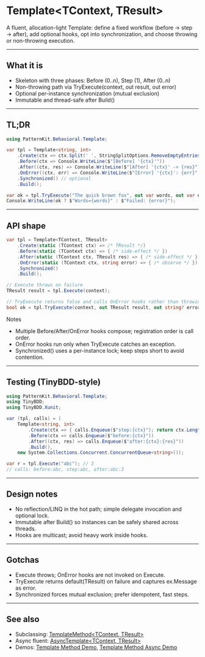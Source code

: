 # Template<TContext, TResult>

A fluent, allocation-light Template: define a fixed workflow (before → step → after), add optional hooks, opt into synchronization, and choose throwing or non-throwing execution.

---

## What it is

- Skeleton with three phases: Before (0..n), Step (1), After (0..n)
- Non-throwing path via TryExecute(context, out result, out error)
- Optional per-instance synchronization (mutual exclusion)
- Immutable and thread-safe after Build()

---

## TL;DR

```csharp
using PatternKit.Behavioral.Template;

var tpl = Template<string, int>
    .Create(ctx => ctx.Split(' ', StringSplitOptions.RemoveEmptyEntries).Length)
    .Before(ctx => Console.WriteLine($"[Before] '{ctx}'"))
    .After((ctx, res) => Console.WriteLine($"[After] '{ctx}' -> {res}"))
    .OnError((ctx, err) => Console.WriteLine($"[Error] '{ctx}': {err}"))
    .Synchronized() // optional
    .Build();

var ok = tpl.TryExecute("The quick brown fox", out var words, out var error);
Console.WriteLine(ok ? $"Words={words}" : $"Failed: {error}");
```

---

## API shape

```csharp
var tpl = Template<TContext, TResult>
    .Create(static (TContext ctx) => /* TResult */)
    .Before(static (TContext ctx) => { /* side-effect */ })            // 0..n
    .After(static (TContext ctx, TResult res) => { /* side-effect */ }) // 0..n
    .OnError(static (TContext ctx, string error) => { /* observe */ })  // 0..n
    .Synchronized()                                                     // optional
    .Build();

// Execute throws on failure
TResult result = tpl.Execute(context);

// TryExecute returns false and calls OnError hooks rather than throwing
bool ok = tpl.TryExecute(context, out TResult result, out string? error);
```

Notes
- Multiple Before/After/OnError hooks compose; registration order is call order.
- OnError hooks run only when TryExecute catches an exception.
- Synchronized() uses a per-instance lock; keep steps short to avoid contention.

---

## Testing (TinyBDD-style)

```csharp
using PatternKit.Behavioral.Template;
using TinyBDD;
using TinyBDD.Xunit;

var (tpl, calls) = (
    Template<string, int>
        .Create(ctx => { calls.Enqueue($"step:{ctx}"); return ctx.Length; })
        .Before(ctx => calls.Enqueue($"before:{ctx}"))
        .After((ctx, res) => calls.Enqueue($"after:{ctx}:{res}"))
        .Build(),
    new System.Collections.Concurrent.ConcurrentQueue<string>());

var r = tpl.Execute("abc"); // 3
// calls: before:abc, step:abc, after:abc:3
```

---

## Design notes

- No reflection/LINQ in the hot path; simple delegate invocation and optional lock.
- Immutable after Build() so instances can be safely shared across threads.
- Hooks are multicast; avoid heavy work inside hooks.

---

## Gotchas

- Execute throws; OnError hooks are not invoked on Execute.
- TryExecute returns default(TResult) on failure and captures ex.Message as error.
- Synchronized forces mutual exclusion; prefer idempotent, fast steps.

---

## See also

- Subclassing: [TemplateMethod<TContext, TResult>](./templatemethod.md)
- Async fluent: [AsyncTemplate<TContext, TResult>](./asynctemplate.md)
- Demos: [Template Method Demo](../../../examples/template-method-demo.md), [Template Method Async Demo](../../../examples/template-method-async-demo.md)
